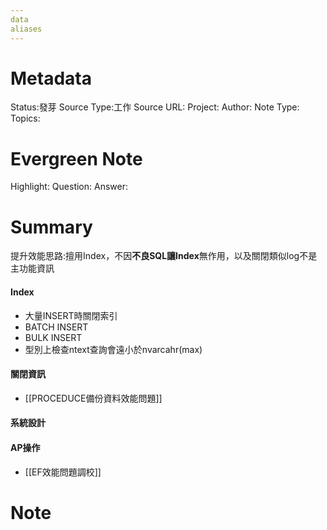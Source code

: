 ```yaml
---
data
aliases
---
```

# Metadata
Status:發芽
Source Type:工作
Source URL:
Project:
Author:
Note Type:
Topics:

# Evergreen Note
Highlight:
Question:
Answer:
# Summary
提升效能思路:擅用Index，不因**不良SQL讓Index**無作用，以及關閉類似log不是主功能資訊
#### Index
- 大量INSERT時關閉索引
- BATCH INSERT
- BULK INSERT
- 型別上檢查ntext查詢會遠小於nvarcahr(max)

#### 關閉資訊
- [[PROCEDUCE備份資料效能問題]]

#### 系統設計

#### AP操作
- [[EF效能問題調校]]

# Note
